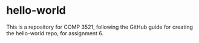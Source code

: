 # hello-world
This is a repository for COMP 3521, following the GitHub guide for creating the hello-world repo, for assignment 6.
